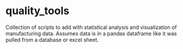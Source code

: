 # quality_tools
Collection of scripts to add with statistical analysis and visualization of manufacturing data. Assumes data is in a pandas dataframe like it was pulled from a database or excel sheet.
